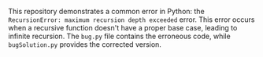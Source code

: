 This repository demonstrates a common error in Python: the `RecursionError: maximum recursion depth exceeded` error. This error occurs when a recursive function doesn't have a proper base case, leading to infinite recursion. The `bug.py` file contains the erroneous code, while `bugSolution.py` provides the corrected version.